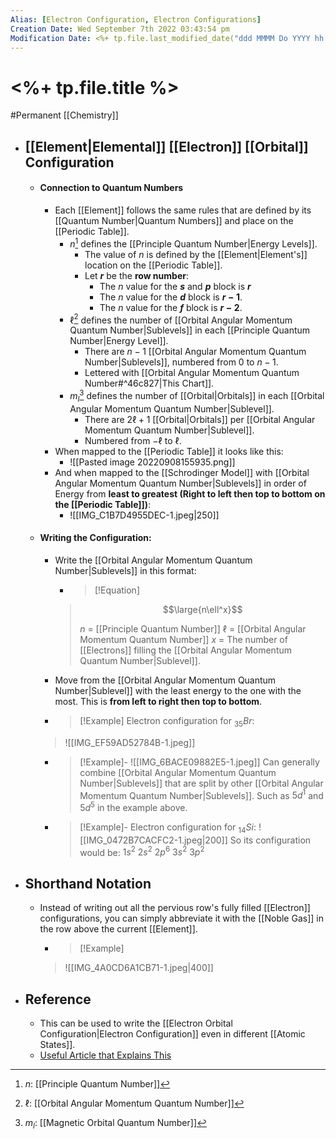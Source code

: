 ```yaml
---
Alias: [Electron Configuration, Electron Configurations]
Creation Date: Wed September 7th 2022 03:43:54 pm 
Modification Date: <%+ tp.file.last_modified_date("ddd MMMM Do YYYY hh:mm:ss a") %>
---
```

# <%+ tp.file.title %>
#Permanent [[Chemistry]]

- ## [[Element|Elemental]] [[Electron]] [[Orbital]] Configuration
	- #### Connection to Quantum Numbers
		- Each [[Element]] follows the same rules that are defined by its [[Quantum Number|Quantum Numbers]] and place on the [[Periodic Table]].
			- $n$[^1] defines the [[Principle Quantum Number|Energy Levels]].
				- The value of $n$ is defined by the [[Element|Element's]] location on the [[Periodic Table]].
				- Let **$r$** be the **row number**:
					- The $n$ value for the **$s$** and **$p$** block is **$r$**
					- The $n$ value for the **$d$** block is **$r-1$**.
					- The $n$ value for the **$f$** block is **$r-2$**.
			- $\ell$[^2] defines the number of [[Orbital Angular Momentum Quantum Number|Sublevels]] in each [[Principle Quantum Number|Energy Level]].
				- There are $n-1$ [[Orbital Angular Momentum Quantum Number|Sublevels]], numbered from $0$ to $n-1$.
				- Lettered with [[Orbital Angular Momentum Quantum Number#^46c827|This Chart]].
			- $m_l$[^3] defines the number of [[Orbital|Orbitals]] in each [[Orbital Angular Momentum Quantum Number|Sublevel]].
				- There are $2\ell+1$ [[Orbital|Orbitals]] per [[Orbital Angular Momentum Quantum Number|Sublevel]].
				- Numbered from $-\ell$ to $\ell$.
		- When mapped to the [[Periodic Table]] it looks like this:
			- ![[Pasted image 20220908155935.png]]
		- And when mapped to the [[Schrodinger Model]] with [[Orbital Angular Momentum Quantum Number|Sublevels]] in order of Energy from **least to greatest (Right to left then top to bottom on the [[Periodic Table]])**:
			- ![[IMG_C1B7D4955DEC-1.jpeg|250]]
	- #### Writing the Configuration:
		- Write the [[Orbital Angular Momentum Quantum Number|Sublevels]] in this format:
		  - > [!Equation]
		  > $$\large{n\ell^x}$$
		  > 
		  > $n$ = [[Principle Quantum Number]]
		  > $\ell$ = [[Orbital Angular Momentum Quantum Number]]
		  > $x$ = The number of [[Electrons]] filling the [[Orbital Angular Momentum Quantum Number|Sublevel]].
		- Move from the [[Orbital Angular Momentum Quantum Number|Sublevel]] with the least energy to the one with the most. This is **from left to right then top to bottom**.
		- > [!Example]
      	   > Electron configuration for $_{35}Br$:
      	> ![[IMG_EF59AD52784B-1.jpeg]]

		- > [!Example]-
		   > ![[IMG_6BACE09882E5-1.jpeg]]
		   > Can generally combine [[Orbital Angular Momentum Quantum Number|Sublevels]] that are split by other [[Orbital Angular Momentum Quantum Number|Sublevels]]. Such as $5d^1$ and $5d^5$ in the example above.
         
		- > [!Example]-
      	   > Electron configuration for $_{14}Si$:
            > ![[IMG_0472B7CACFC2-1.jpeg|200]]
            > So its configuration would be: $1s^2$ $2s^2$ $2p^6$ $3s^2$ $3p^2$
- ## Shorthand Notation
	- Instead of writing out all the pervious row's fully filled [[Electron]] configurations, you can simply abbreviate it with the [[Noble Gas]] in the row above the current [[Element]].
		- > [!Example]
		> ![[IMG_4A0CD6A1CB71-1.jpeg|400]]
		
- ## Reference
	- This can be used to write the [[Electron Orbital Configuration|Electron Configuration]] even in different [[Atomic States]].
	- [Useful Article that Explains This](https://texasgateway.org/resource/electron-configuration)

[^1]: $n$: [[Principle Quantum Number]]
[^2]: $\ell$: [[Orbital Angular Momentum Quantum Number]]
[^3]: $m_l$: [[Magnetic Orbital Quantum Number]]
